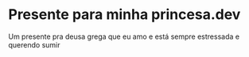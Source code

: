 # Presente para minha princesa.dev

Um presente pra deusa grega que eu amo e está sempre estressada e querendo sumir
